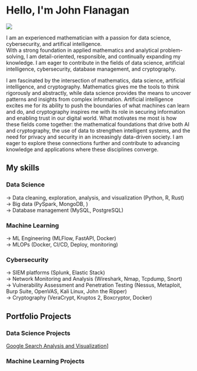 # Hello, I'm John Flanagan
<a href="https://linkedin.com"><img src="https://img.shields.io/badge/-LinkedIn-0072b1?&style=for-the-badge&logo=linkedin&logoColor=white" /></a>


I am an experienced mathematician with a passion for data science, cybersecurity, and artifical intelligence.<br>
With a strong foundation in applied mathematics and analytical problem-solving, I am detail-oriented, responsible, and continually expanding my knowledge. I am eager to contribute in the fields of data science, artificial intelligence, cybersecurity, database management, and cryptography. <br>


I am fascinated by the intersection of mathematics, data science, artificial intelligence, and cryptography. Mathematics gives me the tools to think rigorously and abstractly, while data science provides the means to uncover patterns and insights from complex information. Artificial intelligence excites me for its ability to push the boundaries of what machines can learn and do, and cryptography inspires me with its role in securing information and enabling trust in our digital world. What motivates me most is how these fields come together: the mathematical foundations that drive both AI and cryptography, the use of data to strengthen intelligent systems, and the need for privacy and security in an increasingly data-driven society. I am eager to explore these connections further and contribute to advancing knowledge and applications where these disciplines converge.


## My skills
### Data Science
→ Data cleaning, exploration, analysis, and visualization (Python, R, Rust) <br>
→ Big data (PySpark, MongoDB, ) <br>
→ Database management (MySQL, PostgreSQL) <br>

### Machine Learning
→ ML Engineering (MLFlow, FastAPI, Docker)  <br>
→ MLOPs (Docker, CI/CD, Deploy, monitoring)  <br>

### Cybersecurity
→ SIEM platforms (Splunk, Elastic Stack) <br>
→ Network Monitoring and Analysis (Wireshark, Nmap, Tcpdump, Snort) <br>
→ Vulnerability Assessment and Penetration Testing (Nessus, Metaploit, Burp Suite, OpenVAS, Kali Linux, John the Ripper) <br>
→ Cryptography (VeraCrypt, Kruptos 2, Boxcryptor, Docker) <br>


## **Portfolio Projects**

### **Data Science Projects**

[Google Search Analysis and Visualization](https://github.com/jpf905/Google-Search-Analysis-and-Visualization)]

### **Machine Learning Projects**







